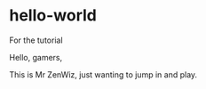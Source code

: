# hello-world
For the tutorial

Hello, gamers,

This is Mr ZenWiz, just wanting to jump in and play.
